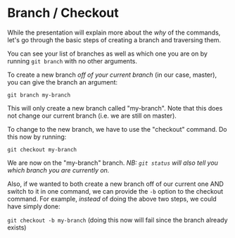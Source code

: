 # Branch / Checkout

While the presentation will explain more about the _why_ of the commands, let's go through the basic steps of creating a branch and traversing them.

You can see your list of branches as well as which one you are on by running `git branch` with no other arguments.

To create a new branch _off of your current branch_ (in our case, master), you can give the branch an argument:

`git branch my-branch`

This will only create a new branch called "my-branch". Note that this does not change our current branch (i.e. we are still on master).

To change to the new branch, we have to use the "checkout" command. Do this now by running:

`git checkout my-branch`

We are now on the "my-branch" branch. _NB: `git status` will also tell you which branch you are currently on._

Also, if we wanted to both create a new branch off of our current one AND switch to it in one command, we can provide the `-b` option to the checkout command. For example, *instead* of doing the above two steps, we could have simply done:

`git checkout -b my-branch` (doing this now will fail since the branch already exists)
